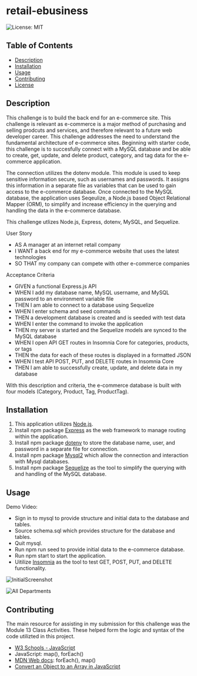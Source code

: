 # retail-ebusiness

 ![License: MIT](https://img.shields.io/badge/License-MIT-yellow.svg)

## Table of Contents
  - [Description](#description)
  - [Installation](#installation)
  - [Usage](#usage)
  - [Contributing](#contributing)
  - [License](#license)

## Description
This challenge is to build the back end for an e-commerce site. This challenge is relevant as e-commerce is a major method of purchasing and selling prodcuts and services, and therefore relevant to a future web developer career. This challenge addresses the need to understand the fundamental architecture of e-commerce sites. Beginning with starter code, this challenge is to succesfully connect with a MySQL database and be able to create, get, update, and delete product, category, and tag data for the e-commerce application.

The connection utilizes the dotenv module. This module is used to keep sensitive information secure, such as usernames and passwords. It assigns this information in a separate file as variables that can be used to gain access to the e-commerce database. Once connected to the MySQL database, the application uses Seqeulize, a Node.js based Object Relational Mapper (ORM), to simplify and increase efficiency in the querying and handling the data in the e-commerce database.

This challenge utlizes Node.js, Express, dotenv, MySQL, and Sequelize.

User Story
- AS A manager at an internet retail company
 - I WANT a back end for my e-commerce website that uses the latest technologies
 - SO THAT my company can compete with other e-commerce companies

Acceptance Criteria
- GIVEN a functional Express.js API
- WHEN I add my database name, MySQL username, and MySQL password to an environment variable file
- THEN I am able to connect to a database using Sequelize
- WHEN I enter schema and seed commands
- THEN a development database is created and is seeded with test data
- WHEN I enter the command to invoke the application
- THEN my server is started and the Sequelize models are synced to the MySQL database
- WHEN I open API GET routes in Insomnia Core for categories, products, or tags
- THEN the data for each of these routes is displayed in a formatted JSON
- WHEN I test API POST, PUT, and DELETE routes in Insomnia Core
- THEN I am able to successfully create, update, and delete data in my database

With this description and criteria, the e-commerce database is built with four models (Category, Product, Tag, ProductTag).

## Installation
1. This application utilizes [Node.js](https://nodejs.org/en).
2. Install npm package [Express](https://www.npmjs.com/package/express) as the web framework to manage routing within the application.
3. Install npm package [dotenv](https://www.npmjs.com/package/dotenv) to store the database name, user, and password in a separate file for connection.
4. Install npm package [Mysql2](https://www.npmjs.com/package/mysql2) which allow the connection and interaction with Mysql databases.
5. Install npm package [Sequelize](https://www.npmjs.com/package/sequelize) as the tool to simplify the querying with and handling of the MySQL database.

## Usage

Demo Video:

 - Sign in to mysql to provide structure and initial data to the database and tables.
 - Source schema.sql which provides structure for the database and tables.
 - Quit mysql.
 - Run npm run seed to provide initial data to the e-commerce database.
 - Run npm start to start the application.
 - Uitilize [Insomnia](https://insomnia.rest/products/insomnia) as the tool to test GET, POST, PUT, and DELETE functionality. 

![InitialScreenshot]()

![All Departments]()







## Contributing

The main resource for assisting in my submission for this challenge was the Module 13 Class Activities.
These helped form the logic and syntax of the code utilizted in this project.
- [W3 Schools - JavaScript](https://www.w3schools.com/js/default.asp)
- JavaScript: map(), forEach()
- [MDN Web docs](https://developer.mozilla.org/en-US/): forEach(), map()
- [Convert an Object to an Array in JavaScript](https://www.javascripttutorial.net/object/convert-an-object-to-an-array-in-javascript/)
